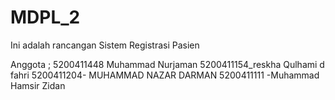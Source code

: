 # MDPL_2
Ini adalah rancangan Sistem Registrasi Pasien

Anggota ; 
5200411448 Muhammad Nurjaman
5200411154_reskha Qulhami d fahri
5200411204- MUHAMMAD NAZAR DARMAN
5200411111 -Muhammad Hamsir Zidan 
